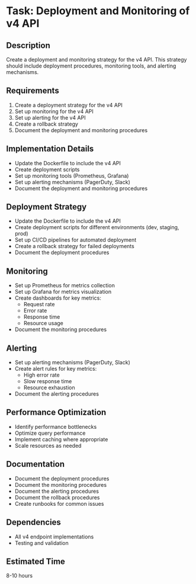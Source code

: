 # Task: Deployment and Monitoring of v4 API

## Description

Create a deployment and monitoring strategy for the v4 API. This strategy should include deployment procedures, monitoring tools, and alerting mechanisms.

## Requirements

1. Create a deployment strategy for the v4 API
2. Set up monitoring for the v4 API
3. Set up alerting for the v4 API
4. Create a rollback strategy
5. Document the deployment and monitoring procedures

## Implementation Details

- Update the Dockerfile to include the v4 API
- Create deployment scripts
- Set up monitoring tools (Prometheus, Grafana)
- Set up alerting mechanisms (PagerDuty, Slack)
- Document the deployment and monitoring procedures

## Deployment Strategy

- Update the Dockerfile to include the v4 API
- Create deployment scripts for different environments (dev, staging, prod)
- Set up CI/CD pipelines for automated deployment
- Create a rollback strategy for failed deployments
- Document the deployment procedures

## Monitoring

- Set up Prometheus for metrics collection
- Set up Grafana for metrics visualization
- Create dashboards for key metrics:
  - Request rate
  - Error rate
  - Response time
  - Resource usage
- Document the monitoring procedures

## Alerting

- Set up alerting mechanisms (PagerDuty, Slack)
- Create alert rules for key metrics:
  - High error rate
  - Slow response time
  - Resource exhaustion
- Document the alerting procedures

## Performance Optimization

- Identify performance bottlenecks
- Optimize query performance
- Implement caching where appropriate
- Scale resources as needed

## Documentation

- Document the deployment procedures
- Document the monitoring procedures
- Document the alerting procedures
- Document the rollback procedures
- Create runbooks for common issues

## Dependencies

- All v4 endpoint implementations
- Testing and validation

## Estimated Time

8-10 hours
